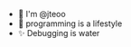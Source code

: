 - 👋 I'm @jteoo
- 💞️ programming is a lifestyle 
- ✨ Debugging is water

<!---
jteoo/jteoo is a ✨ special ✨ repository because its `README.md` (this file) appears on your GitHub profile.
You can click the Preview link to take a look at your changes.
--->
